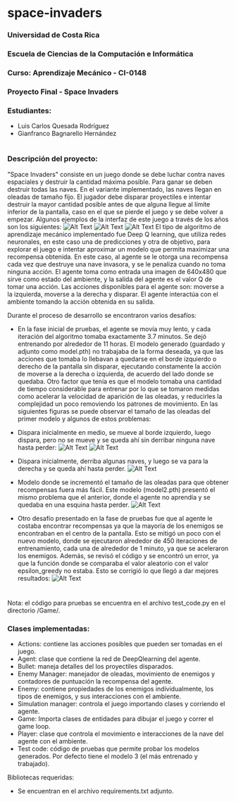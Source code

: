 # space-invaders
### Universidad de Costa Rica
### Escuela de Ciencias de la Computación e Informática
### Curso: Aprendizaje Mecánico - CI-0148
### Proyecto Final - Space Invaders
### Estudiantes:
 - Luis Carlos Quesada Rodríguez
 - Gianfranco Bagnarello Hernández 
# 
### Descripción del proyecto:
"Space Invaders" consiste en un juego donde se debe luchar contra naves espaciales y destruir la cantidad máxima posible. Para ganar se deben destruir todas las naves. En el variante implementado, las naves llegan en oleadas de tamaño fijo. El jugador debe disparar proyectiles e intentar destruir la mayor cantidad posible antes de que alguna llegue al límite inferior de la pantalla, caso en el que se pierde el juego y se debe volver a empezar. Algunos ejemplos de la interfaz de este juego a través de los años son los siguientes:
![Alt Text](/Results/old1.jpg)
![Alt Text](/Results/old2.png)
![Alt Text](/Results/old3.jpg)
El tipo de algoritmo de aprendizaje mecánico implementado fue Deep Q learning, que utiliza redes neuronales, en este caso una de predicciones y otra de objetivo, para explorar el juego e intentar aproximar un modelo que permita maximizar una recompensa obtenida. En este caso, al agente se le otorga una recompensa cada vez que destruye una nave invasora, y se le penaliza cuando no toma ninguna acción. El agente toma como entrada una imagen de 640x480 que sirve como estado del ambiente, y la salida del agente es el valor Q de tomar una acción. Las acciones disponibles para el agente son: moverse a la izquierda, moverse a la derecha y disparar. El agente interactúa con el ambiente tomando la acción obtenida en su salida. 

Durante el proceso de desarrollo se encontraron varios desafíos:

- En la fase inicial de pruebas, el agente se movía muy lento, y cada iteración del algoritmo tomaba exactamente 3.7 minutos. Se dejó entrenando por alrededor de 11 horas. El modelo generado (guardado y adjunto como model.pth) no trabajaba de la forma deseada, ya que las acciones que tomaba lo llebavan a quedarse en el borde izquierdo o derecho de la pantalla sin disparar, ejecutando constamente la acción de moverse a la derecha o izquierda, de acuerdo del lado donde se quedaba.
Otro factor que tenía es que el modelo tomaba una cantidad de tiempo considerable para entrenar por lo que se tomaron medidas como acelerar la velocidad de aparición de las oleadas, y reducirles la complejidad un poco removiendo los patrones de movimiento. En las siguientes figuras se puede observar el tamaño de las oleadas del primer modelo y algunos de estos problemas:

- Dispara inicialmente en medio, se mueve al borde izquierdo, luego dispara, pero no se mueve y se queda ahí sin derribar ninguna nave hasta perder:
![Alt Text](/Results/desafio1.png)
![Alt Text](/Results/desafio2.png)
- Dispara inicialmente, derriba algunas naves, y luego se va para la derecha y se queda ahí hasta perder.
![Alt Text](/Results/desafio3.png)
- Modelo donde se incrementó el tamaño de las oleadas para que obtener recompensas fuera más fácil. Este modelo (model2.pth) presentó el mismo problema que el anterior, donde el agente no aprendía y se quedaba en una esquina hasta perder. 
![Alt Text](/Results/desafio4.png)

- Otro desafío presentado en la fase de pruebas fue que al agente le costaba encontrar recompensas ya que la mayoría de los enemigos se encontraban en el centro de la pantalla. Esto se mitigó un poco con el nuevo modelo, donde se ejecutaron alrededor de 450 iteraciones de entrenamiento, cada una de alrededor de 1 minuto, ya que se aceleraron los enemigos. Además, se revisó el código y se encontró un error, ya que la función donde se comparaba el valor aleatorio con el valor epsilon_greedy no estaba. Esto se corrigió lo que llegó a dar mejores resultados:
![Alt Text](/Results/demo.gif)


#

Nota: el código para pruebas se encuentra en el archivo test_code.py en el directorio /Game/.

### Clases implementadas:
- Actions: contiene las acciones posibles que pueden ser tomadas en el juego.
- Agent: clase que contiene la red de DeepQlearning del agente.
- Bullet: maneja detalles del los proyectiles disparados.
- Enemy Manager: manejador de oleadas, movimiento de enemigos y contadores de puntuación la recompensa del agente.
- Enemy: contiene propiedades de los enemigos individualmente, los tipos de enemigos, y sus interacciones con el ambiente.
- Simulation manager: controla el juego importando clases y corriendo el agente.
- Game: Importa clases de entidades para dibujar el juego y correr el game loop.
- Player: clase que controla el movimiento e interacciones de la nave del agente con el ambiente.
- Test code: código de pruebas que permite probar los modelos generados. Por defecto tiene el modelo 3 (el más entrenado y trabajado).

Bibliotecas requeridas:
- Se encuentran en el archivo requirements.txt adjunto.